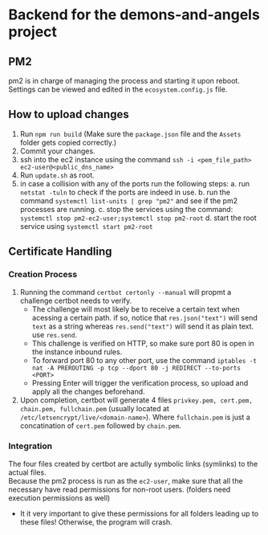 # Backend for the demons-and-angels project

## PM2
pm2 is in charge of managing the process and starting it upon reboot.
<br />
Settings can be viewed and edited in the ```ecosystem.config.js``` file. 

## How to upload changes
1. Run ```npm run build``` (Make sure the ```package.json``` file and the ```Assets``` folder gets copied correctly.)
2. Commit your changes.
3. ssh into the ec2 instance using the command ```ssh -i <pem_file_path> ec2-user@<public_dns_name>```
4. Run ```update.sh``` as root.
5. in case a collision with any of the ports run the following steps:
   a. run ```netstat -tuln``` to check if the ports are indeed in use.
   b. run the command ```systemctl list-units | grep "pm2"``` and see if the pm2 processes are running.
   c. stop the services using the command: ```systemctl stop pm2-ec2-user;systemctl stop pm2-root```
   d. start the root service using ```systemctl start pm2-root```

## Certificate Handling
### Creation Process
1. Running the command ```certbot certonly --manual``` will propmt a challenge certbot needs to verify.
   - The challenge will most likely be to receive a certain text when acessing a certain path. if so, notice that ```res.json("text")``` will send ```text``` as a string whereas ```res.send("text")``` will send it as plain text. use ```res.send```.
   - This challenge is verified on HTTP, so make sure port 80 is open in the instance inbound rules.
   - To forward port 80 to any other port, use the command ```iptables -t nat -A PREROUTING -p tcp --dport 80 -j REDIRECT --to-ports <PORT>```
   - Pressing Enter will trigger the verification process, so upload and apply all the changes beforehand.
2. Upon completion, certbot will generate 4 files ```privkey.pem, cert.pem, chain.pem, fullchain.pem``` (usually located at ```/etc/letsencrypt/live/<domain-name>```). Where ```fullchain.pem``` is just a concatination of ```cert.pem``` followed by ```chain.pem```.
### Integration
The four files created by certbot are actully symbolic links (symlinks) to the actual files.
<br />
Because the pm2 process is run as the ```ec2-user```, make sure that all the necessary have read permissions for non-root users. (folders need execution permissions as well)
  - It it very important to give these permissions for all folders leading up to these files! Otherwise, the program will crash. 
